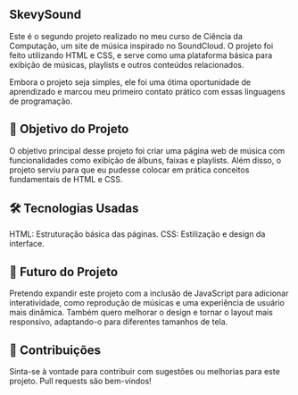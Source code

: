 ## SkevySound
Este é o segundo projeto realizado no meu curso de Ciência da Computação, um site de música inspirado no SoundCloud. O projeto foi feito utilizando HTML e CSS, e serve como uma plataforma básica para exibição de músicas, playlists e outros conteúdos relacionados.

Embora o projeto seja simples, ele foi uma ótima oportunidade de aprendizado e marcou meu primeiro contato prático com essas linguagens de programação.

## 🎯 Objetivo do Projeto
O objetivo principal desse projeto foi criar uma página web de música com funcionalidades como exibição de álbuns, faixas e playlists. Além disso, o projeto serviu para que eu pudesse colocar em prática conceitos fundamentais de HTML e CSS.

## 🛠 Tecnologias Usadas
HTML: Estruturação básica das páginas.
CSS: Estilização e design da interface.

## 🌱 Futuro do Projeto
Pretendo expandir este projeto com a inclusão de JavaScript para adicionar interatividade, como reprodução de músicas e uma experiência de usuário mais dinâmica. Também quero melhorar o design e tornar o layout mais responsivo, adaptando-o para diferentes tamanhos de tela.

## 👤 Contribuições
Sinta-se à vontade para contribuir com sugestões ou melhorias para este projeto. Pull requests são bem-vindos!

